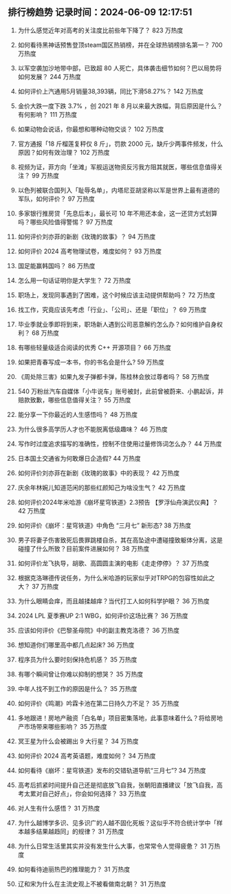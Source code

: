 
## 排行榜趋势 记录时间：2024-06-09 12:17:51
  
  1. 为什么感觉近年对高考的关注度比前些年下降了？ 823 万热度
    
  2. 如何看待黑神话预售登顶steam国区热销榜，并在全球热销榜排名第一？ 700 万热度
    
  3. 以军空袭加沙地带中部，已致超 80 人死亡，具体袭击细节如何？巴以局势将如何发展？ 244 万热度
    
  4. 如何评价上汽通用5月销量38,393辆，同比下滑58.27%？ 142 万热度
    
  5. 金价大跌一度下跌 3.7% ，创 2021 年 8 月以来最大跌幅，背后原因是什么？有何影响？ 111 万热度
    
  6. 如果动物会说话，你最想和哪种动物交谈？ 102 万热度
    
  7. 官方通报「18 斤榴莲复秤仅 8 斤」，罚款 2000 元，缺斤少两事件频发，什么原因？如何有效治理？ 102 万热度
    
  8. 视频为证，菲方向「坐滩」军舰运送物资反污我方阻其就医，哪些信息值得关注？ 99 万热度
    
  9. 以色列被联合国列入「耻辱名单」，内塔尼亚胡坚称以军是世界上最有道德的军队，如何评价？ 97 万热度
    
  10. 多家银行推房贷「先息后本」，最长可 10 年不用还本金，这一还贷方式划算吗？哪些风险值得警惕？ 97 万热度
    
  11. 如何评价刘亦菲的新剧《玫瑰的故事》？ 94 万热度
    
  12. 如何评价 2024 高考物理试卷，难度如何？ 93 万热度
    
  13. 国足能赢韩国吗？ 86 万热度
    
  14. 怎么用一句话证明你是大学生？ 72 万热度
    
  15. 职场上，发现同事遇到了困难，这个时候应该主动提供帮助吗？ 72 万热度
    
  16. 找工作，究竟应该先考虑「行业」、「公司」、还是「职位」？ 69 万热度
    
  17. 毕业季就业季即将到来，职场新人遇到公司恶意解约怎么办？如何维护自身权利？ 68 万热度
    
  18. 有哪些轻量级适合阅读的优秀 C++ 开源项目？ 66 万热度
    
  19. 如果把青春写成一本书，你的书名会是什么? 59 万热度
    
  20. 《周处除三害》如果九发子弹都卡弹，陈桂林会放过尊者吗？ 58 万热度
    
  21. 540 万粉丝汽车自媒体「小牛说车」账号被封，此前曾被蔚来、小鹏起诉，并赔款致歉，哪些信息值得关注？ 55 万热度
    
  22. 能分享一下你最近的人生感悟吗？ 48 万热度
    
  23. 为什么很多高学历人才也不能脱离低级趣味？ 46 万热度
    
  24. 写作时过度追求描写的准确性，控制不住使用过量修饰词怎么办？ 44 万热度
    
  25. 日本国土交通省为何敢爆日企造假? 44 万热度
    
  26. 如何评价刘亦菲在新剧《玫瑰的故事》中的表现？ 42 万热度
    
  27. 庆余年林婉儿知道范闲的那些红颜知己为啥没生气？ 42 万热度
    
  28. 如何评价2024年米哈游《崩坏星穹铁道》2.3预告 【罗浮仙舟演武仪典】？ 42 万热度
    
  29. 如何评价《崩坏：星穹铁道》中角色 “三月七” 新形态? 38 万热度
    
  30. 男子将妻子伤害致死后畏罪跳楼自杀，其在高坠途中遭碰撞致躯体分离，这是碰撞了什么所致？目前案件进展如何？ 38 万热度
    
  31. 如何评价龙飞执导，胡歌、高圆圆主演的电影《走走停停》？ 37 万热度
    
  32. 根据克洛琳德传说任务，为什么米哈游的玩家似乎对TRPG的包容性如此之大？ 37 万热度
    
  33. 为什么眼睛会痒，而且越揉越痒？当代打工人如何科学护眼？ 36 万热度
    
  34. 2024 LPL 夏季赛UP 2:1 WBG，如何评价这场比赛？ 36 万热度
    
  35. 应该如何评价《巴黎圣母院》中的副主教克洛德？ 36 万热度
    
  36. 想知道你们哪里高中都几点起床? 36 万热度
    
  37. 程序员为什么要时刻保持危机感？ 35 万热度
    
  38. 有哪个瞬间曾让你难以抑制的想哭？ 35 万热度
    
  39. 中年人找不到工作的原因是什么？ 35 万热度
    
  40. 如何评价《鸣潮》吟霖卡池在第二日持久力不足？ 35 万热度
    
  41. 多地跟进！房地产融资「白名单」项目密集落地，此事意味着什么？将给房地产市场带来哪些影响？ 35 万热度
    
  42. 冥王星为什么会被踢出 9 大行星？ 34 万热度
    
  43. 如何评价 2024 高考英语题，难度如何？ 34 万热度
    
  44. 如何看待《崩坏：星穹铁道》发布的交错轨道导航“三月七”? 34 万热度
    
  45. 高考后抓紧时间提升自己还是彻底放飞自我，张朝阳直播建议「放飞自我，高考太累对自己好点」，你会如何选择？ 33 万热度
    
  46. 对人生有什么感悟？ 31 万热度
    
  47. 为什么越博学多识、见多识广的人越不固化死板？这似乎不符合统计学中「样本越多结果越趋同」的规律？ 31 万热度
    
  48. 为什么日常生活里其实并没有发生什么大事，也常常令人觉得疲惫？ 31 万热度
    
  49. 如何看待迪丽热巴的推理能力？ 31 万热度
    
  50. 辽和宋为什么在主流史观上不被看做南北朝？ 31 万热度
    
